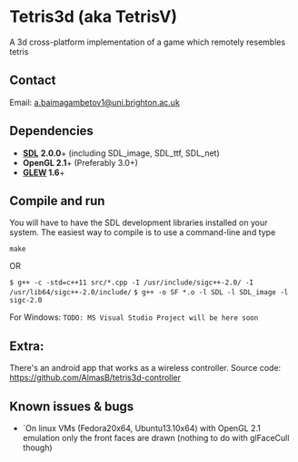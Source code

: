 Tetris3d (aka TetrisV)
======================

A 3d cross-platform implementation of a game which remotely resembles tetris

## Contact ##

Email: a.baimagambetov1@uni.brighton.ac.uk

## Dependencies ##

* **[SDL](http://www.libsdl.org/)** **2.0.0**+ (including SDL_image, SDL_ttf, SDL_net)
* **OpenGL 2.1**+ (Preferably 3.0+)
* **[GLEW](http://glew.sourceforge.net/) 1.6**+

## Compile and run ##
You will have to have the SDL development libraries installed on
your system.  The easiest way to compile is to use a command-line
and type

`make`

OR

`$ g++ -c -std=c++11 src/*.cpp -I /usr/include/sigc++-2.0/ -I /usr/lib64/sigc++-2.0/include/`
`$ g++ -o SF *.o -l SDL -l SDL_image -l sigc-2.0`

For Windows:
    `TODO: MS Visual Studio Project will be here soon`
    
## Extra: ##

There's an android app that works as a wireless controller. Source code:
https://github.com/AlmasB/tetris3d-controller
    
## Known issues & bugs ##

* `On linux VMs (Fedora20x64, Ubuntu13.10x64) with OpenGL 2.1 emulation
    only the front faces are drawn (nothing to do with glFaceCull though)